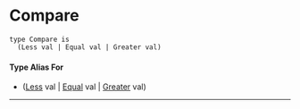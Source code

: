 # Compare

```pony
type Compare is
  (Less val | Equal val | Greater val)
```

#### Type Alias For

* ([Less](builtin-Less) val | [Equal](builtin-Equal) val | [Greater](builtin-Greater) val)

---

